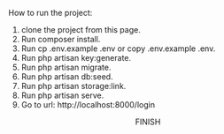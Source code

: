 How to run the project:

1. clone the project from this page.
2. Run composer install.
3. Run cp .env.example .env or copy .env.example .env.
4. Run php artisan key:generate.
5. Run php artisan migrate.
6. Run php artisan db:seed.
7. Run php artisan storage:link.
8. Run php artisan serve.
9. Go to url: http://localhost:8000/login

<p align="center">FINISH</p>
